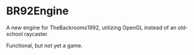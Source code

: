 # BR92Engine

A new engine for TheBackrooms1992, utilizing OpenGL instead of an old-school raycaster.

Functional, but not yet a game.

